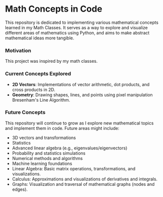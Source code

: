 # Math Concepts in Code

This repository is dedicated to implementing various mathematical concepts learned in my Math Classes. It serves as a way to explore and visualize different areas of mathematics using Python, and aims to make abstract mathematical ideas more tangible.

### Motivation

This project was inspired by my math classes.

### Current Concepts Explored
- **2D Vectors**: Implementations of vector arithmetic, dot products, and cross products in 2D.
- **Geometry**: Drawing shapes, lines, and points using pixel manipulation Bresenham's Line Algorithm.

### Future Concepts
This repository will continue to grow as I explore new mathematical topics and implement them in code. Future areas might include:
- 3D vectors and transformations
- Statistics
- Advanced linear algebra (e.g., eigenvalues/eigenvectors)
- Probability and statistics simulations
- Numerical methods and algorithms
- Machine learning foundations
-  Linear Algebra: Basic matrix operations, transformations, and visualizations.
- Calculus: Approximations and visualizations of derivatives and integrals.
- Graphs: Visualization and traversal of mathematical graphs (nodes and edges).
